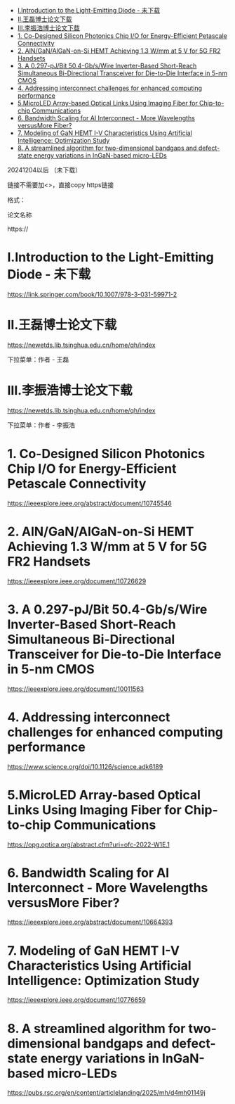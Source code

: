 - [I.Introduction to the Light-Emitting Diode - 未下载](#iintroduction-to-the-light-emitting-diode---未下载)
- [II.王磊博士论文下载](#ii王磊博士论文下载)
- [III.李振浩博士论文下载](#iii李振浩博士论文下载)
- [1. Co-Designed Silicon Photonics Chip I/O for Energy-Efficient Petascale Connectivity](#1-co-designed-silicon-photonics-chip-io-for-energy-efficient-petascale-connectivity)
- [2. AlN/GaN/AlGaN-on-Si HEMT Achieving 1.3 W/mm at 5 V for 5G FR2 Handsets](#2-alnganalgan-on-si-hemt-achieving-13-wmm-at-5-v-for-5g-fr2-handsets)
- [3. A 0.297-pJ/Bit 50.4-Gb/s/Wire Inverter-Based Short-Reach Simultaneous Bi-Directional Transceiver for Die-to-Die Interface in 5-nm CMOS](#3-a-0297-pjbit-504-gbswire-inverter-based-short-reach-simultaneous-bi-directional-transceiver-for-die-to-die-interface-in-5-nm-cmos)
- [4. Addressing interconnect challenges for enhanced computing performance](#4-addressing-interconnect-challenges-for-enhanced-computing-performance)
- [5.MicroLED Array-based Optical Links Using Imaging Fiber for Chip-to-chip Communications](#5microled-array-based-optical-links-using-imaging-fiber-for-chip-to-chip-communications)
- [6. Bandwidth Scaling for AI Interconnect - More Wavelengths versusMore Fiber?](#6-bandwidth-scaling-for-ai-interconnect---more-wavelengths-versusmore-fiber)
- [7. Modeling of GaN HEMT I-V Characteristics Using Artificial Intelligence: Optimization Study](#7-modeling-of-gan-hemt-i-v-characteristics-using-artificial-intelligence-optimization-study)
- [8. A streamlined algorithm for two-dimensional bandgaps and defect-state energy variations in InGaN-based micro-LEDs](#8-a-streamlined-algorithm-for-two-dimensional-bandgaps-and-defect-state-energy-variations-in-ingan-based-micro-leds)

20241204以后 （未下载）

链接不需要加<>，直接copy https链接

格式：

论文名称

https://

# I.Introduction to the Light-Emitting Diode - 未下载
https://link.springer.com/book/10.1007/978-3-031-59971-2

# II.王磊博士论文下载

https://newetds.lib.tsinghua.edu.cn/home/qh/index

下拉菜单：作者 - 王磊

# III.李振浩博士论文下载

https://newetds.lib.tsinghua.edu.cn/home/qh/index

下拉菜单：作者 - 李振浩

# 1. Co-Designed Silicon Photonics Chip I/O for Energy-Efficient Petascale Connectivity

https://ieeexplore.ieee.org/abstract/document/10745546

# 2. AlN/GaN/AlGaN-on-Si HEMT Achieving 1.3 W/mm at 5 V for 5G FR2 Handsets

https://ieeexplore.ieee.org/document/10726629

# 3. A 0.297-pJ/Bit 50.4-Gb/s/Wire Inverter-Based Short-Reach Simultaneous Bi-Directional Transceiver for Die-to-Die Interface in 5-nm CMOS

https://ieeexplore.ieee.org/document/10011563

# 4. Addressing interconnect challenges for enhanced computing performance

https://www.science.org/doi/10.1126/science.adk6189

# 5.MicroLED Array-based Optical Links Using Imaging Fiber for Chip-to-chip Communications

https://opg.optica.org/abstract.cfm?uri=ofc-2022-W1E.1

# 6. Bandwidth Scaling for AI Interconnect - More Wavelengths versusMore Fiber?

https://ieeexplore.ieee.org/abstract/document/10664393

# 7. Modeling of GaN HEMT I-V Characteristics Using Artificial Intelligence: Optimization Study

https://ieeexplore.ieee.org/document/10776659

# 8. A streamlined algorithm for two-dimensional bandgaps and defect-state energy variations in InGaN-based micro-LEDs

https://pubs.rsc.org/en/content/articlelanding/2025/mh/d4mh01149j
